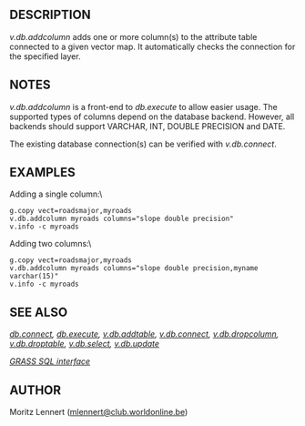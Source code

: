 ## DESCRIPTION

*v.db.addcolumn* adds one or more column(s) to the attribute table
connected to a given vector map. It automatically checks the connection
for the specified layer.

## NOTES

*v.db.addcolumn* is a front-end to *db.execute* to allow easier usage.
The supported types of columns depend on the database backend. However,
all backends should support VARCHAR, INT, DOUBLE PRECISION and DATE.

The existing database connection(s) can be verified with *v.db.connect*.

## EXAMPLES

Adding a single column:\

```
g.copy vect=roadsmajor,myroads
v.db.addcolumn myroads columns="slope double precision"
v.info -c myroads
```

Adding two columns:\

```
g.copy vect=roadsmajor,myroads
v.db.addcolumn myroads columns="slope double precision,myname varchar(15)"
v.info -c myroads
```

## SEE ALSO

*[db.connect](db.connect.html), [db.execute](db.execute.html),
[v.db.addtable](v.db.addtable.html), [v.db.connect](v.db.connect.html),
[v.db.dropcolumn](v.db.dropcolumn.html),
[v.db.droptable](v.db.droptable.html), [v.db.select](v.db.select.html),
[v.db.update](v.db.update.html)*

*[GRASS SQL interface](sql.html)*

## AUTHOR

Moritz Lennert (mlennert@club.worldonline.be)
